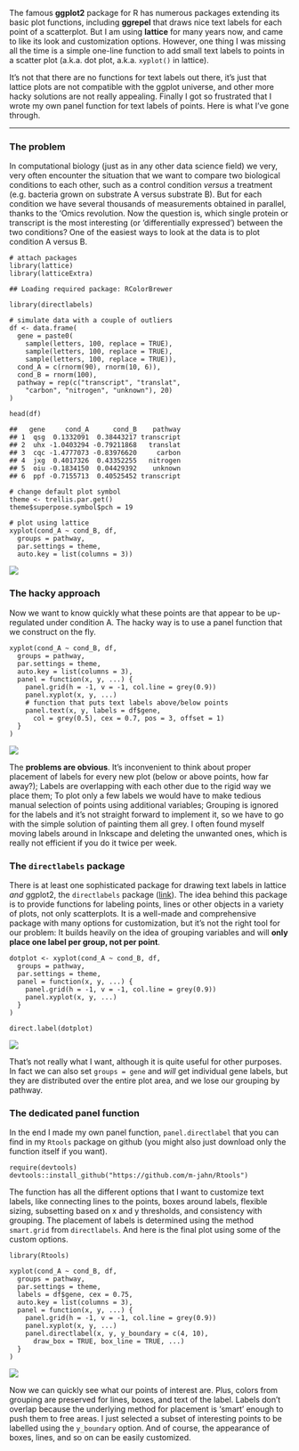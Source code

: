 The famous **ggplot2** package for R has numerous packages extending its
basic plot functions, including **ggrepel** that draws nice text labels
for each point of a scatterplot. But I am using **lattice** for many
years now, and came to like its look and customization options. However,
one thing I was missing all the time is a simple one-line function to
add small text labels to points in a scatter plot (a.k.a. dot plot,
a.k.a. `xyplot()` in lattice).

It’s not that there are no functions for text labels out there, it’s
just that lattice plots are not compatible with the ggplot universe, and
other more hacky solutions are not really appealing. Finally I got so
frustrated that I wrote my own panel function for text labels of points.
Here is what I’ve gone through.

------------------------------------------------------------------------

### The problem

In computational biology (just as in any other data science field) we
very, very often encounter the situation that we want to compare two
biological conditions to each other, such as a control condition
*versus* a treatment (e.g. bacteria grown on substrate A versus
substrate B). But for each condition we have several thousands of
measurements obtained in parallel, thanks to the ‘Omics revolution. Now
the question is, which single protein or transcript is the most
interesting (or ’differentially expressed’) between the two conditions?
One of the easiest ways to look at the data is to plot condition A
versus B.

    # attach packages
    library(lattice)
    library(latticeExtra)

    ## Loading required package: RColorBrewer

    library(directlabels)

    # simulate data with a couple of outliers
    df <- data.frame(
      gene = paste0(
        sample(letters, 100, replace = TRUE),
        sample(letters, 100, replace = TRUE),
        sample(letters, 100, replace = TRUE)),
      cond_A = c(rnorm(90), rnorm(10, 6)),
      cond_B = rnorm(100),
      pathway = rep(c("transcript", "translat", 
        "carbon", "nitrogen", "unknown"), 20)
    )

    head(df)

    ##   gene     cond_A      cond_B    pathway
    ## 1  qsg  0.1332091  0.38443217 transcript
    ## 2  uhx -1.0403294 -0.79211868   translat
    ## 3  cqc -1.4777073 -0.83976620     carbon
    ## 4  jxg  0.4017326  0.43352255   nitrogen
    ## 5  oiu -0.1834150  0.04429392    unknown
    ## 6  ppf -0.7155713  0.40525452 transcript

    # change default plot symbol
    theme <- trellis.par.get()
    theme$superpose.symbol$pch = 19

    # plot using lattice
    xyplot(cond_A ~ cond_B, df,
      groups = pathway, 
      par.settings = theme,
      auto.key = list(columns = 3))

![](post_directlabels_files/figure-markdown_strict/unnamed-chunk-1-1.png)

### The hacky approach

Now we want to know quickly what these points are that appear to be
up-regulated under condition A. The hacky way is to use a panel function
that we construct on the fly.

    xyplot(cond_A ~ cond_B, df,
      groups = pathway, 
      par.settings = theme,
      auto.key = list(columns = 3),
      panel = function(x, y, ...) {
        panel.grid(h = -1, v = -1, col.line = grey(0.9))
        panel.xyplot(x, y, ...)
        # function that puts text labels above/below points
        panel.text(x, y, labels = df$gene, 
          col = grey(0.5), cex = 0.7, pos = 3, offset = 1)
      }
    )

![](post_directlabels_files/figure-markdown_strict/unnamed-chunk-2-1.png)

The **problems are obvious**. It’s inconvenient to think about proper
placement of labels for every new plot (below or above points, how far
away?); Labels are overlapping with each other due to the rigid way we
place them; To plot only a few labels we would have to make tedious
manual selection of points using additional variables; Grouping is
ignored for the labels and it’s not straight forward to implement it, so
we have to go with the simple solution of painting them all grey. I
often found myself moving labels around in Inkscape and deleting the
unwanted ones, which is really not efficient if you do it twice per
week.

### The `directlabels` package

There is at least one sophisticated package for drawing text labels in
lattice *and* ggplot2, the `directlabels` package
([link](http://directlabels.r-forge.r-project.org)). The idea behind
this package is to provide functions for labeling points, lines or other
objects in a variety of plots, not only scatterplots. It is a well-made
and comprehensive package with many options for customization, but it’s
not the right tool for our problem: It builds heavily on the idea of
grouping variables and will **only place one label per group, not per
point**.

    dotplot <- xyplot(cond_A ~ cond_B, df,
      groups = pathway,
      par.settings = theme,
      panel = function(x, y, ...) {
        panel.grid(h = -1, v = -1, col.line = grey(0.9))
        panel.xyplot(x, y, ...)
      }
    )

    direct.label(dotplot)

![](post_directlabels_files/figure-markdown_strict/unnamed-chunk-3-1.png)

That’s not really what I want, although it is quite useful for other
purposes. In fact we can also set `groups = gene` and *will* get
individual gene labels, but they are distributed over the entire plot
area, and we lose our grouping by pathway.

### The dedicated panel function

In the end I made my own panel function, `panel.directlabel` that you
can find in my `Rtools` package on github (you might also just download
only the function itself if you want).

    require(devtools)
    devtools::install_github("https://github.com/m-jahn/Rtools")

The function has all the different options that I want to customize text
labels, like connecting lines to the points, boxes around labels,
flexible sizing, subsetting based on x and y thresholds, and consistency
with grouping. The placement of labels is determined using the method
`smart.grid` from `directlabels`. And here is the final plot using some
of the custom options.

    library(Rtools)

    xyplot(cond_A ~ cond_B, df,
      groups = pathway,
      par.settings = theme,
      labels = df$gene, cex = 0.75,
      auto.key = list(columns = 3),
      panel = function(x, y, ...) {
        panel.grid(h = -1, v = -1, col.line = grey(0.9))
        panel.xyplot(x, y, ...)
        panel.directlabel(x, y, y_boundary = c(4, 10), 
          draw_box = TRUE, box_line = TRUE, ...)
      }
    )

![](post_directlabels_files/figure-markdown_strict/unnamed-chunk-5-1.png)

Now we can quickly see what our points of interest are. Plus, colors
from grouping are preserved for lines, boxes, and text of the label.
Labels don’t overlap because the underlying method for placement is
‘smart’ enough to push them to free areas. I just selected a subset of
interesting points to be labelled using the `y_boundary` option. And of
course, the appearance of boxes, lines, and so on can be easily
customized.
